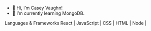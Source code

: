 - 👋  Hi, I’m Casey Vaughn!
- 🌱  I’m currently learning MongoDB. 

Languages & Frameworks
React | JavaScript | CSS | HTML | Node | 
